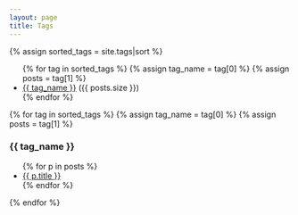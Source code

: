 ```yaml
---
layout: page
title: Tags
---
```


{% assign sorted_tags = site.tags|sort %}

<ul>
  {% for tag in sorted_tags %}
    {% assign tag_name = tag[0] %}
    {% assign posts = tag[1] %}
    <li><a href="#tag__{{ tag_name }}">{{ tag_name }}</a> ({{ posts.size }})</li>
  {% endfor %}
</ul>

{% for tag in sorted_tags %}
{% assign tag_name = tag[0] %}
{% assign posts = tag[1] %}
<h3 id="tag__{{ tag_name }}">{{ tag_name }}</h3>
<ul>
  {% for p in posts %}
  <li><a href="{{ p.url }}">{{ p.title }}</a></li>
  {% endfor %}
</ul>
{% endfor %}
